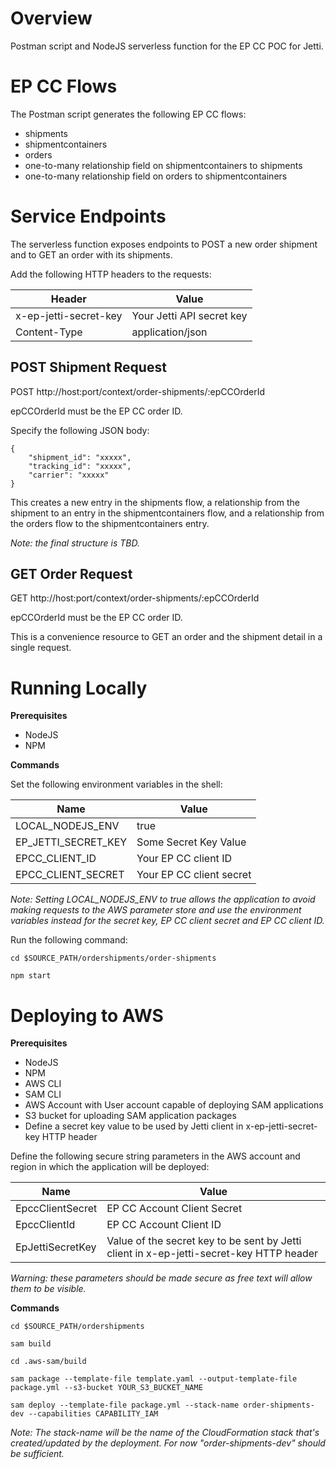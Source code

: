 # Overview

Postman script and NodeJS serverless function for the EP CC POC for Jetti.

# EP CC Flows

The Postman script generates the following EP CC flows:

* shipments
* shipmentcontainers
* orders
* one-to-many relationship field on shipmentcontainers to shipments
* one-to-many relationship field on orders to shipmentcontainers

# Service Endpoints

The serverless function exposes endpoints to POST a new order shipment and to GET an order with its shipments.

Add the following HTTP headers to the requests:

|Header|Value|
|---|---|
|x-ep-jetti-secret-key|Your Jetti API secret key|
|Content-Type|application/json|

## POST Shipment Request

POST http://host:port/context/order-shipments/:epCCOrderId

epCCOrderId must be the EP CC order ID.

Specify the following JSON body:

```
{
	"shipment_id": "xxxxx",
	"tracking_id": "xxxxx",
	"carrier": "xxxxx"
}
```

This creates a new entry in the shipments flow, a relationship from the shipment to an entry in the shipmentcontainers flow, and a relationship from the orders flow to the shipmentcontainers entry.

*Note:  the final structure is TBD.*

## GET Order Request

GET http://host:port/context/order-shipments/:epCCOrderId

epCCOrderId must be the EP CC order ID.

This is a convenience resource to GET an order and the shipment detail in a single request.

# Running Locally

**Prerequisites**

* NodeJS
* NPM

**Commands**

Set the following environment variables in the shell:

|Name|Value|
|---|---|
|LOCAL_NODEJS_ENV|true|
|EP_JETTI_SECRET_KEY|Some Secret Key Value|
|EPCC_CLIENT_ID|Your EP CC client ID|
|EPCC_CLIENT_SECRET|Your EP CC client secret|

*Note:  Setting LOCAL_NODEJS_ENV to true allows the application to avoid making requests to the AWS parameter store and use the environment variables instead for the secret key, EP CC client secret and EP CC client ID.*

Run the following command:

``` 
cd $SOURCE_PATH/ordershipments/order-shipments

npm start
```

# Deploying to AWS

**Prerequisites**

* NodeJS
* NPM
* AWS CLI
* SAM CLI
* AWS Account with User account capable of deploying SAM applications
* S3 bucket for uploading SAM application packages
* Define a secret key value to be used by Jetti client in x-ep-jetti-secret-key HTTP header

Define the following secure string parameters in the AWS account and region in which the application will be deployed:

|Name|Value|
|---|---|
|EpccClientSecret|EP CC Account Client Secret|
|EpccClientId|EP CC Account Client ID|
|EpJettiSecretKey|Value of the secret key to be sent by Jetti client in x-ep-jetti-secret-key HTTP header|

*Warning:  these parameters should be made secure as free text will allow them to be visible.*

**Commands**

```
cd $SOURCE_PATH/ordershipments

sam build

cd .aws-sam/build

sam package --template-file template.yaml --output-template-file package.yml --s3-bucket YOUR_S3_BUCKET_NAME

sam deploy --template-file package.yml --stack-name order-shipments-dev --capabilities CAPABILITY_IAM
```

*Note: The stack-name will be the name of the CloudFormation stack that's created/updated by the deployment.  For now "order-shipments-dev" should be sufficient.*
